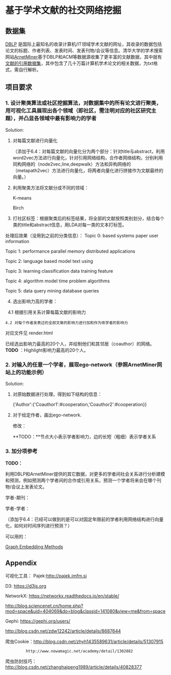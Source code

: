 # 基于学术文献的社交网络挖掘
## 数据集
[DBLP](http://dblp.org/) 是国际上最知名的收录计算机/IT领域学术文献的网址，其收录的数据包括论文的标题、作者列表、发表时间、发表刊物/会议等信息。清华大学的学术搜索网站[ArnetMiner](https://cn.aminer.org/)基于DBLP和ACM等数据源收集了更丰富的文献数据，其中就有[文献的引用数据集](https://cn.aminer.org/citation)，其中包含了几十万篇计算机学术论文的相关数据，为txt格式，需自行解析。
## 项目要求
### 1. 设计聚类算法或社区挖掘算法，对数据集中的所有论文进行聚类，用可视化工具展现出各个领域（即社区，需注明对应的社区研究主题），并凸显各领域中最有影响力的学者
Solution:
1. 对每篇文献进行向量化

   （添加于6.4：对每篇文献的向量化分为两个部分：针对title与abstract，利用word2vec方法进行向量化，针对引用网络结构，合作者网络结构，分别利用同构网络的（node2vec,line,deepwalk）方法和异构网络的（metapath2vec）方法进行向量化，将两者向量化进行拼接作为文献最终的向量。）

2. 利用聚类方法将文献分成不同的领域：

   K-means

   Birch

3. 打社区标签：根据聚类后的标签结果，将全部的文献按照类别划分，结合每个类的title和abstract信息，用LDA对每一类的文本打标签。

处理后效果（没用到之前的分类信息）：
Topic 0:
based systems paper user information

Topic 1:
performance parallel memory distributed applications

Topic 2:
language based model text using

Topic 3:
learning classification data training feature

Topic 4:
algorithm model time problem algorithms

Topic 5:
data query mining database queries

4. 选出影响力高的学者：

    4.1 根据引用关系计算每篇文献的影响力

    4.2 对每个作者发表过的全部文章的影响力进行加和作为改学者的影响力
    
对应文件见 render.html

已经选出影响力最高的20个人，并绘制他们和其邻居（coauthor）的网络。**TODO** ：Highlight影响力最高的20个人。

### 2. 对输入的任意一个学者，展现ego-network（参照ArnetMiner网站上的功能示例）

Solution:
1. 对原始数据进行处理，得到如下结构的信息：

    {'Author':{'Coauthor1':#cooperation,'Coauthor2':#cooperation}}

2. 对于给定作者，画出ego-network.

    修改：

    **TODO：**节点大小表示学者影响力，边的长短（粗细）表示学者关系

### 3. 加分项参考

**TODO：**

 利用DBLP和ArnetMiner提供的其它数据，对更多的学者间社会关系进行分析建模和预测，例如预测两个学者间的合作或引用关系，预测一个学者将来会在哪个刊物/会议上发表论文。

学者-期刊：

学者-学者：

（添加于6.4：已经可以做到的是可以对固定年限前的学者利用网络结构进行向量化，如何对时间序列进行预测？）

可以用的：

[Graph Embedding Methods](https://github.com/palash1992/GEM)

## Appendix
可视化工具：
Pajek:http://pajek.imfm.si 

D3: https://d3js.org 

NetworkX: https://networkx.readthedocs.io/en/stable/ 

http://blog.sciencenet.cn/home.php?mod=space&uid=404069&do=blog&classid=141080&view=me&from=space 

Gephi: https://gephi.org/users/ 

http://blog.csdn.net/zdw12242/article/details/8687644 


爬虫Cookie：http://blog.csdn.net/zhyh1435589631/article/details/51307915 


			 http://www.nowamagic.net/academy/detail/1302882 


爬虫防封技巧：http://blog.csdn.net/zhanghaipeng1989/article/details/40828377 

